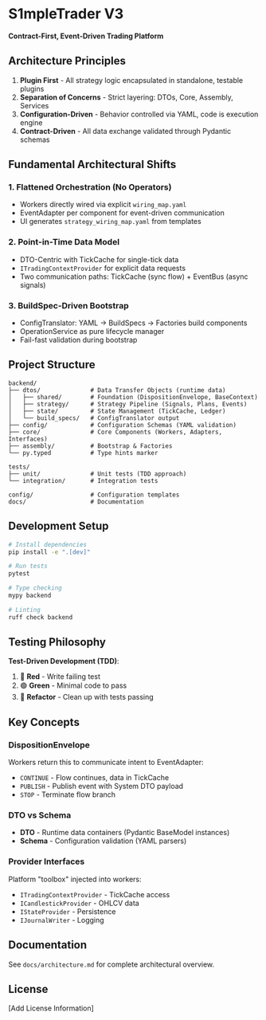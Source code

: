 # S1mpleTrader V3

**Contract-First, Event-Driven Trading Platform**

## Architecture Principles

1. **Plugin First** - All strategy logic encapsulated in standalone, testable plugins
2. **Separation of Concerns** - Strict layering: DTOs, Core, Assembly, Services
3. **Configuration-Driven** - Behavior controlled via YAML, code is execution engine
4. **Contract-Driven** - All data exchange validated through Pydantic schemas

## Fundamental Architectural Shifts

### 1. Flattened Orchestration (No Operators)
- Workers directly wired via explicit `wiring_map.yaml`
- EventAdapter per component for event-driven communication
- UI generates `strategy_wiring_map.yaml` from templates

### 2. Point-in-Time Data Model
- DTO-Centric with TickCache for single-tick data
- `ITradingContextProvider` for explicit data requests
- Two communication paths: TickCache (sync flow) + EventBus (async signals)

### 3. BuildSpec-Driven Bootstrap
- ConfigTranslator: YAML → BuildSpecs → Factories build components
- OperationService as pure lifecycle manager
- Fail-fast validation during bootstrap

## Project Structure

```
backend/
├── dtos/              # Data Transfer Objects (runtime data)
│   ├── shared/        # Foundation (DispositionEnvelope, BaseContext)
│   ├── strategy/      # Strategy Pipeline (Signals, Plans, Events)
│   ├── state/         # State Management (TickCache, Ledger)
│   └── build_specs/   # ConfigTranslator output
├── config/            # Configuration Schemas (YAML validation)
├── core/              # Core Components (Workers, Adapters, Interfaces)
├── assembly/          # Bootstrap & Factories
└── py.typed           # Type hints marker

tests/
├── unit/              # Unit tests (TDD approach)
└── integration/       # Integration tests

config/                # Configuration templates
docs/                  # Documentation
```

## Development Setup

```bash
# Install dependencies
pip install -e ".[dev]"

# Run tests
pytest

# Type checking
mypy backend

# Linting
ruff check backend
```

## Testing Philosophy

**Test-Driven Development (TDD)**:
1. 🔴 **Red** - Write failing test
2. 🟢 **Green** - Minimal code to pass
3. 🔄 **Refactor** - Clean up with tests passing

## Key Concepts

### DispositionEnvelope
Workers return this to communicate intent to EventAdapter:
- `CONTINUE` - Flow continues, data in TickCache
- `PUBLISH` - Publish event with System DTO payload
- `STOP` - Terminate flow branch

### DTO vs Schema
- **DTO** - Runtime data containers (Pydantic BaseModel instances)
- **Schema** - Configuration validation (YAML parsers)

### Provider Interfaces
Platform "toolbox" injected into workers:
- `ITradingContextProvider` - TickCache access
- `ICandlestickProvider` - OHLCV data
- `IStateProvider` - Persistence
- `IJournalWriter` - Logging

## Documentation

See `docs/architecture.md` for complete architectural overview.

## License

[Add License Information]
